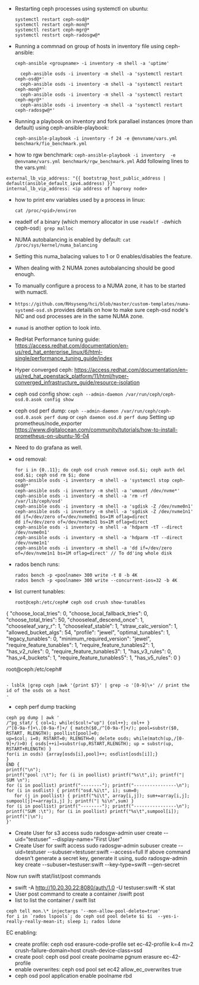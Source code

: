 - Restarting ceph processes using systemctl on ubuntu:

     ```
    systemctl restart ceph-osd@*
    systemctl restart ceph-mon@*
    systemctl restart ceph-mgr@*
    systemctl restsrt ceph-radosgw@*
   ```      
- Running a commnad on group of hosts in inventory file using ceph-ansible:

   `ceph-ansible <groupname> -i inventory -m shell -a 'uptime'
   `
   
   ```  
     ceph-ansible osds -i inventory -m shell -a 'systemctl restart ceph-osd@*'
     ceph-ansible osds -i inventory -m shell -a 'systemctl restart ceph-mon@*'
     ceph-ansible osds -i inventory -m shell -a 'systemctl restart ceph-mgr@*'
     ceph-ansible osds -i inventory -m shell -a 'systemctl restart ceph-radosgw@*'
     ```
 
- Running a 
playbook on inventory and fork parallael instances (more than default) using ceph-ansible-playbook:

  `ceph-ansible-playbook -i inventory -f 24 -e @envname/vars.yml benchmark/fio_benchmark.yml `

- how to rgw benchmark:
`ceph-ansible-playbook -i inventory  -e @envname/vars.yml benchmark/rgw_benchmark.yml`
 Add following lines to the vars.yml:
 
 ```
 external_lb_vip_address: "{{ bootstrap_host_public_address | default(ansible_default_ipv4.address) }}"
 internal_lb_vip_address: <ip address of haproxy node>
 
 ``` 
 
- how to print env variables used by a process in linux:

  `cat /proc/<pid>/environ`

- readelf of a binary (which memory allocator in use
  ` readelf -d `which ceph-osd` | grep malloc ` 
- NUMA autobalancing is enabled by default: `cat /proc/sys/kernel/numa_balancing` 
- Setting this numa_balacing values to 1 or 0 enables/disables the feature.
- When dealing with 2 NUMA zones autobalancing should be good enough.
- To manually configure a process to a NUMA zone, it has to be started with numactl. 
- `https://github.com/RHsyseng/hci/blob/master/custom-templates/numa-systemd-osd.sh` provides details on how to make sure ceph-osd node's NIC and osd processes are in the same NUMA zone.
- `numad` is another option to look into. 
- RedHat Performance tuning guide:
https://access.redhat.com/documentation/en-us/red_hat_enterprise_linux/6/html-single/performance_tuning_guide/index
- Hyper converged ceph: 
https://access.redhat.com/documentation/en-us/red_hat_openstack_platform/11/html/hyper-converged_infrastructure_guide/resource-isolation

- ceph osd config show: `ceph --admin-daemon /var/run/ceph/ceph-osd.0.asok config show` 
- ceph osd perf dump: `ceph --admin-daemon /var/run/ceph/ceph-osd.0.asok perf dump` or `ceph daemon osd.0 perf dump`
Setting up prometheus/node_exporter
https://www.digitalocean.com/community/tutorials/how-to-install-prometheus-on-ubuntu-16-04
- Need to do grafana as well.

- osd removal:

  ```
  for i in {0..11}; do ceph osd crush remove osd.$i; ceph auth del osd.$i; ceph osd rm $i; done
  ceph-ansible osds -i inventory -m shell -a 'systemctl stop ceph-osd@*'
  ceph-ansible osds -i inventory -m shell -a 'umount /dev/nvme*'
  ceph-ansible osds -i inventory -m shell -a 'rm -rf /var/lib/ceph/osd'
  ceph-ansible osds -i inventory -m shell -a 'sgdisk -Z /dev/nvme0n1'
  ceph-ansible osds -i inventory -m shell -a 'sgdisk -Z /dev/nvme1n1'
  dd if=/dev/zero of=/dev/nvme0n1 bs=1M oflag=direct
  dd if=/dev/zero of=/dev/nvme1n1 bs=1M oflag=direct
  ceph-ansible osds -i inventory -m shell -a 'hdparm -tT --direct /dev/nvme0n1'
  ceph-ansible osds -i inventory -m shell -a 'hdparm -tT --direct /dev/nvme1n1'
  ceph-ansible osds -i inventory -m shell -a 'dd if=/dev/zero of=/dev/nvme1n1 bs=1M oflag=direct' // To dd'ing whole disk
  
  ```
  
 - rados bench runs: 
    ```
    rados bench -p <poolname> 300 write -t 8 -b 4K
    rados bench -p <poolname> 300 write --concurrent-ios=32 -b 4K
    ```
    
 - list current tunables:
    
     ```
     root@ceph:/etc/ceph# ceph osd crush show-tunables
{
    "choose_local_tries": 0,
    "choose_local_fallback_tries": 0,
    "choose_total_tries": 50,
    "chooseleaf_descend_once": 1,
    "chooseleaf_vary_r": 1,
    "chooseleaf_stable": 1,
    "straw_calc_version": 1,
    "allowed_bucket_algs": 54,
    "profile": "jewel",
    "optimal_tunables": 1,
    "legacy_tunables": 0,
    "minimum_required_version": "jewel",
    "require_feature_tunables": 1,
    "require_feature_tunables2": 1,
    "has_v2_rules": 0,
    "require_feature_tunables3": 1,
    "has_v3_rules": 0,
    "has_v4_buckets": 1,
    "require_feature_tunables5": 1,
    "has_v5_rules": 0
}

root@ceph:/etc/ceph# 

```

- lsblk |grep ceph |awk '{print $7}' | grep -o '[0-9]\+' // print the id of the osds on a host
- 
```

- ceph perf dump tracking

```
ceph pg dump | awk '
/^pg_stat/ { col=1; while($col!="up") {col++}; col++ }
/^[0-9a-f]+\.[0-9a-f]+/ { match($0,/^[0-9a-f]+/); pool=substr($0, RSTART, RLENGTH); poollist[pool]=0;
up=$col; i=0; RSTART=0; RLENGTH=0; delete osds; while(match(up,/[0-9]+/)>0) { osds[++i]=substr(up,RSTART,RLENGTH); up = substr(up, RSTART+RLENGTH) }
for(i in osds) {array[osds[i],pool]++; osdlist[osds[i]];}
}
END {
printf("\n");
printf("pool :\t"); for (i in poollist) printf("%s\t",i); printf("| SUM \n");
for (i in poollist) printf("--------"); printf("----------------\n");
for (i in osdlist) { printf("osd.%i\t", i); sum=0;
   for (j in poollist) { printf("%i\t", array[i,j]); sum+=array[i,j]; sumpool[j]+=array[i,j] }; printf("| %i\n",sum) }
for (i in poollist) printf("--------"); printf("----------------\n");
printf("SUM :\t"); for (i in poollist) printf("%s\t",sumpool[i]); printf("|\n");
}'
```
- Create User for s3 access
sudo radosgw-admin user create --uid="testuser" --display-name="First User"
- Create User for swift access
sudo radosgw-admin subuser create --uid=testuser --subuser=testuser:swift --access=full
If above command doesn't generate a secret key, generate it using,
sudo radosgw-admin key create --subuser=testuser:swift --key-type=swift --gen-secret

Now run swift stat/list/post commands

- swift -A http://10.20.30.22:8080/auth/1.0 -U testuser:swift -K <secret key value in swift_keys:secret_key of user testuser> stat
- User post command to create a container /swift post <container name>
- list to list the container / swift list

``` 
ceph tell mon.\* injectargs '--mon-allow-pool-delete=true'
for i in `rados lspools`; do ceph osd pool delete $i $i  --yes-i-really-really-mean-it; sleep 1; rados ldone
```

EC enabling:
- create profile: ceph osd erasure-code-profile set ec-42-profile k=4 m=2 crush-failure-domain=host crush-device-class=ssd
- create pool: ceph osd pool create poolname pgnum erasure ec-42-profile
- enable overwrites: ceph osd pool set ec42 allow_ec_overwrites true
- ceph osd pool application enable poolname rbd
